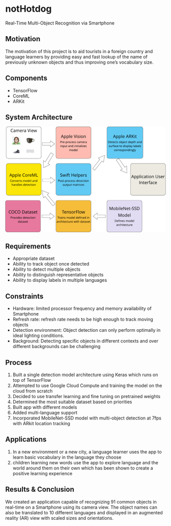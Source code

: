 # notHotdog

Real-Time Multi-Object Recognition via Smartphone

## Motivation
The motivation of this project is to aid tourists in a foreign country and language learners by providing easy and fast lookup of the name of previously unknown objects and thus improving one’s vocabulary size.  

## Components
- TensorFlow
- CoreML
- ARKit

## System Architecture
![System_Architecture](https://github.com/dliuproduction/notHotDog/blob/master/systemArchitecture.png)

## Requirements
- Appropriate dataset
- Ability to track object once detected
- Ability to detect multiple objects
- Ability to distinguish representative objects 
- Ability to display labels in multiple languages
## Constraints
- Hardware: limited processor frequency and memory availability of Smartphone
- Refresh rate: refresh rate needs to be high enough to track moving objects
- Detection environment: Object detection can only perform optimally in ideal lighting conditions.
- Background: Detecting specific objects in different contexts and over different backgrounds can be challenging

## Process
1. Built a single detection model architecture using Keras which runs on top of TensorFlow
2. Attempted to use Google Cloud Compute and training the model on the cloud from scratch
3. Decided to use transfer learning and fine tuning on pretrained weights
4. Determined the most suitable dataset based on priorities
5. Built app with different models
6. Added multi-language support
7. Incorporated MobileNet-SSD model with multi-object detection at 7fps with ARkit location tracking
## Applications
1. In a new environment or a new city, a language learner uses the app to learn basic vocabulary in the language they choose 
2. children learning new words use the app to explore language and the world around them on their own which has been shown to create a positive learning experience

## Results & Conclusion
We created an application capable of recognizing 91 common objects in real-time on a Smartphone using its camera view. The object names can also be translated to 10 different languages and displayed in an augmented reality (AR) view with scaled sizes and orientations.  

